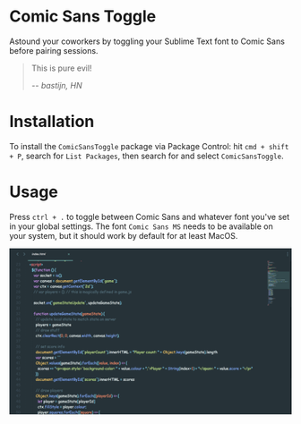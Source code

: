# Comic Sans Toggle

Astound your coworkers by toggling your Sublime Text font to Comic Sans before pairing sessions.

>This is pure evil!
>
>-- _bastijn, HN_

# Installation

To install the `ComicSansToggle` package via Package Control: hit `cmd + shift + P`, search for `List Packages`, then search for and select `ComicSansToggle`.

# Usage

Press `ctrl + .` to toggle between Comic Sans and whatever font you've set in your global settings. The font `Comic Sans MS` needs to be available on your system, but it should work by default for at least MacOS.

![Screenshot](./screenshot.png)
